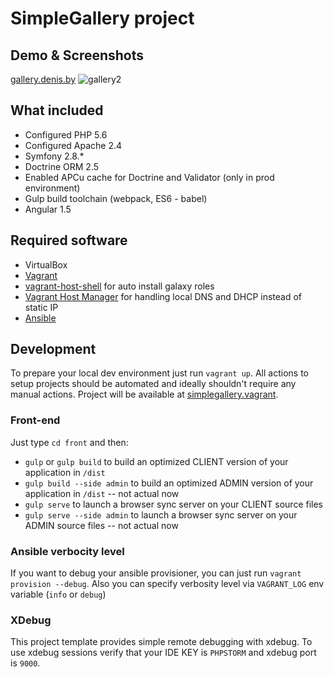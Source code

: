 SimpleGallery project
=====================
## Demo & Screenshots
[gallery.denis.by](http://gallery.denis.by/)
![gallery2](https://cloud.githubusercontent.com/assets/2823336/14770523/8cc88480-0a7c-11e6-96bc-e9d061869b27.png)


## What included

 - Configured PHP 5.6
 - Configured Apache 2.4
 - Symfony 2.8.*
 - Doctrine ORM 2.5
 - Enabled APCu cache for Doctrine and Validator (only in prod environment)
 - Gulp build toolchain (webpack, ES6 - babel)
 - Angular 1.5

## Required software

 - VirtualBox
 - [Vagrant](https://www.vagrantup.com/)
 - [vagrant-host-shell](https://github.com/phinze/vagrant-host-shell) for auto install galaxy roles
 - [Vagrant Host Manager](https://github.com/smdahlen/vagrant-hostmanager) for handling local DNS and DHCP instead of static IP
 - [Ansible](http://docs.ansible.com/intro_installation.html)

## Development

To prepare your local dev environment just run `vagrant up`. All actions to setup projects should be automated and ideally shouldn't require any manual actions. Project will be available at [simplegallery.vagrant](http://simplegallery.vagrant).

### Front-end
Just type `cd front` and then:
* `gulp` or `gulp build` to build an optimized CLIENT version of your application in `/dist`
* `gulp build --side admin` to build an optimized ADMIN version of your application in `/dist` -- not actual now
* `gulp serve` to launch a browser sync server on your CLIENT source files
* `gulp serve --side admin` to launch a browser sync server on your ADMIN source files -- not actual now

### Ansible verbocity level

If you want to debug your ansible provisioner, you can just run `vagrant provision --debug`. Also you can specify verbosity level via `VAGRANT_LOG` env variable (`info` or `debug`)

### XDebug

This project template provides simple remote debugging with xdebug. To use xdebug sessions verify that your IDE KEY is `PHPSTORM` and xdebug port is `9000`.
